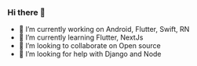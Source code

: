 ### Hi there 👋

<!--
**sumit007/sumit007** is a ✨ _special_ ✨ repository because its `README.md` (this file) appears on your GitHub profile.
Here are some ideas to get you started:
-->

- 🔭 I’m currently working on Android, Flutter, Swift, RN
- 🌱 I’m currently learning Flutter, NextJs
- 👯 I’m looking to collaborate on Open source
- 🤔 I’m looking for help with Django and Node

